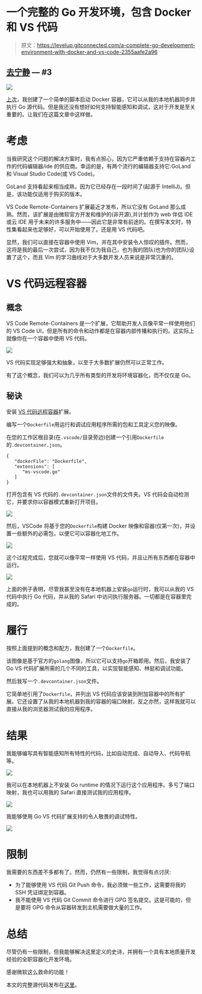 # 一个完整的 Go 开发环境，包含 Docker 和 VS 代码

> 原文：<https://levelup.gitconnected.com/a-complete-go-development-environment-with-docker-and-vs-code-2355aafe2a96>

## [去宁静](/go-restful-series-a7addbfef5b1) — #3

![](img/302124bfb81e48187afa0aa3cc3bc344.png)

[上次](/setup-simple-go-development-environment-with-docker-b8b9c0d4e0a8)，我创建了一个简单的脚本启动 Docker 容器，它可以从我的本地机器同步并执行 Go 源代码。但是我还没有想好如何支持智能感知和调试，这对于开发是至关重要的。让我们在这篇文章中这样做。

# 考虑

当我研究这个问题的解决方案时，我有点担心，因为它严重依赖于支持在容器内工作的代码编辑器/ide 的供应商。幸运的是，有两个流行的编辑器支持它:GoLand 和 Visual Studio Code(或 VS Code)。

GoLand 支持看起来相当成熟，因为它已经存在一段时间了(起源于 IntelliJ)。但是，该功能仅适用于购买的版本。

VS Code Remote-Containers 扩展最近才发布，所以它没有 GoLand 那么成熟。然而，该扩展是由微软官方开发和维护的(非开源),并计划作为 web 伴侣 IDE 或云 IDE 用于未来的许多服务中——因此它是非常有前途的。在撰写本文时，特性集看起来也足够好，可以开始使用了。还是用 VS 代码吧。

显然，我们可以直接在容器中使用 Vim，并在其中安装令人惊叹的插件。然而，这将是我的最后一次尝试，因为我不仅为我自己，也为我的团队(也为你的团队)设置了这个，而且 Vim 的学习曲线对于大多数开发人员来说是非常沉重的。

# VS 代码远程容器

## 概念

VS Code Remote-Containers 是一个扩展，它帮助开发人员像平常一样使用他们的 VS Code UI，但是所有的命令和动作都是在容器内部传播和执行的。这实际上就像你在一个容器中使用 VS 代码。

![](img/1894f8d551b26464662c21200bfac16b.png)

VS 代码实现足够强大和抽象，以至于大多数扩展仍然可以正常工作。

有了这个概念，我们可以为几乎所有类型的开发将环境容器化，而不仅仅是 Go。

## 秘诀

安装 [VS 代码远程容器](https://marketplace.visualstudio.com/items?itemName=ms-vscode-remote.remote-containers)扩展。

编写一个`Dockerfile`用运行和调试应用程序所需的包和工具定义您的映像。

在您的工作区根目录(在`.vscode/`目录旁边)创建一个引用`Dockerfile`的`.devcontainer.json`。

```
{
   "dockerFile": "Dockerfile",
   "extensions": [ 
      "ms-vscode.go" 
   ]
}
```

打开包含有 VS 代码的`.devcontainer.json`文件的文件夹。VS 代码会自动检测它，并要求你以容器模式重新打开项目。

![](img/a0befdbeabc03a022c215c7f225c0bfd.png)

然后，VSCode 将基于您的`Dockerfile`构建 Docker 映像和容器(仅第一次)，并设置一些额外的必需包，以便它可以容器化地工作。

![](img/2708d7e4519425dc44a23f37e5e0453d.png)

这个过程完成后，您就可以像平常一样使用 VS 代码，并且让所有东西都在容器中运行。

![](img/287473d273b8087edabbfc9bbcfb1fa5.png)

上面的例子表明，尽管我甚至没有在本地机器上安装`go`运行时，我可以从我的 VS 代码中执行 Go 代码，并从我的 Safari 中访问执行服务器。一切都是在容器里完成的。

# 履行

按照上面提到的概念和配方，我创建了一个`Dockerfile`。

该图像是基于官方的`golang`图像，所以它可以支持`go`开箱即用。然后，我安装了 Go VS 代码扩展所需的几个不同的工具，以实现智能感知、林挺和调试功能。

然后我写一个`.devcontainer.json`文件。

它简单地引用了`Dockerfile`，并列出 VS 代码应该安装到附加容器中的所有扩展。它还设置了从我的本地机器到我的容器的端口映射，反之亦然，这样我就可以直接从我的浏览器测试我的应用程序。

# 结果

我能够编写具有智能感知所有特性的代码，比如自动完成、自动导入、代码导航等。

![](img/c988604cc73ce3e02439f32b9987302d.png)

我可以在本地机器上不安装 Go runtime 的情况下运行这个应用程序。多亏了端口映射，我也可以用我的 Safari 直接测试我的应用程序。

![](img/287473d273b8087edabbfc9bbcfb1fa5.png)

我能够使用 Go VS 代码扩展支持的令人敬畏的调试特性。

![](img/5711ac5cba06b4a4d3e590754eb7bf83.png)

# 限制

我需要的东西差不多都有了。然而，仍然有一些限制，我觉得有点讨厌:

*   为了能够使用 VS 代码 Git Push 命令，我必须做一些工作，这需要将我的 SSH 凭证绑定到容器。
*   我不能使用 VS 代码 Git Commit 命令进行 GPG 签名提交。这是可能的，但是要将 GPG 命令从容器转发到主机需要做大量的工作。

# 总结

尽管仍有一些限制，但我能够解决这里定义的史诗，并拥有一个具有本地质量开发经验的全职容器化开发环境。

感谢微软这么救命的功能！

本文的完整源代码发布在[这里](https://github.com/the-evengers/go-restful/tree/41b3172af912a36643f9b578bdcf242fccabccf6)。